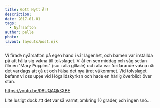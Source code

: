 ```yaml
---
title: Gott Nytt År!
description: 
date: 2017-01-01
tags:
  - Nyårsafton
author: pelle
photo: 
layout: layouts/post.njk
---
```

Vi firade nyårsafton på egen hand i vår lägenhet, och barnen var inställda på att hålla sig vakna till tolvslaget. Vi åt en sen middag och såg sedan filmen "Mary Poppins" (som alla gillade) och alla var fortfarande vakna när det var dags att gå ut och hälsa det nya året välkommet. Vid tolvslaget befann vi oss uppe vid Högalidskyrkan och hade en härlig överblick över stan.

https://youtu.be/D8UQAQkSXBE

Lite lustigt dock att det var så varmt, omkring 10 grader, och ingen snö...
